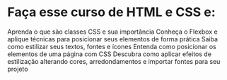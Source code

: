 # Faça esse curso de HTML e CSS e:

Aprenda o que são classes CSS e sua importância
Conheça o Flexbox e aplique técnicas para posicionar seus elementos de forma prática
Saiba como estilizar seus textos, fontes e ícones
Entenda como posicionar os elementos de uma página com CSS
Descubra como aplicar efeitos de estilização alterando cores, arredondamentos e importar fontes para seu projeto

